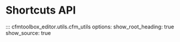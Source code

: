 # Shortcuts API

::: cfmtoolbox_editor.utils.cfm_utils
    options:
      show_root_heading: true
      show_source: true